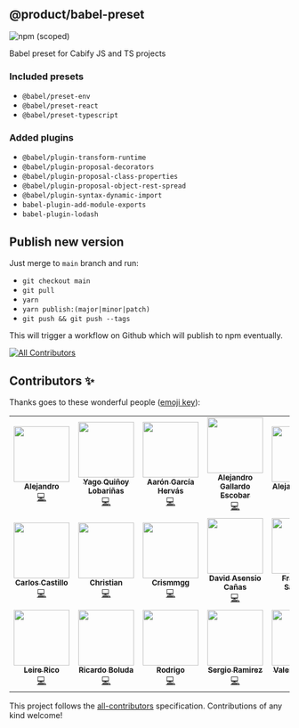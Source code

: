 ## @product/babel-preset

![npm (scoped)](https://img.shields.io/npm/v/@cabify/babel-preset)

Babel preset for Cabify JS and TS projects

### Included presets

- `@babel/preset-env`
- `@babel/preset-react`
- `@babel/preset-typescript`

### Added plugins

- `@babel/plugin-transform-runtime`
- `@babel/plugin-proposal-decorators`
- `@babel/plugin-proposal-class-properties`
- `@babel/plugin-proposal-object-rest-spread`
- `@babel/plugin-syntax-dynamic-import`
- `babel-plugin-add-module-exports`
- `babel-plugin-lodash`

## Publish new version

Just merge to `main` branch and run:

- `git checkout main`
- `git pull`
- `yarn`
- `yarn publish:(major|minor|patch)`
- `git push && git push --tags`

This will trigger a workflow on Github which will publish to npm eventually.

<!-- ALL-CONTRIBUTORS-BADGE:START - Do not remove or modify this section -->

[![All Contributors](https://img.shields.io/badge/all_contributors-20-orange.svg?style=flat-square)](#contributors-)

<!-- ALL-CONTRIBUTORS-BADGE:END -->

## Contributors ✨

Thanks goes to these wonderful people ([emoji key](https://allcontributors.org/docs/en/emoji-key)):

<!-- ALL-CONTRIBUTORS-LIST:START - Do not remove or modify this section -->
<!-- prettier-ignore-start -->
<!-- markdownlint-disable -->
<table>
  <tr>
    <td align="center"><a href="https://github.com/alejandrofdiaz"><img src="https://avatars.githubusercontent.com/u/9197247?v=4?s=100" width="100px;" alt=""/><br /><sub><b>Alejandro</b></sub></a><br /><a href="https://github.com/cabify/babel-preset/commits?author=alejandrofdiaz" title="Code">💻</a></td>
    <td align="center"><a href="https://github.com/YagoQuinoy"><img src="https://avatars.githubusercontent.com/u/2685554?v=4?s=100" width="100px;" alt=""/><br /><sub><b>Yago Quiñoy Lobariñas</b></sub></a><br /><a href="https://github.com/cabify/babel-preset/commits?author=YagoQuinoy" title="Code">💻</a></td>
    <td align="center"><a href="https://aarongarciah.com/"><img src="https://avatars.githubusercontent.com/u/7225802?v=4?s=100" width="100px;" alt=""/><br /><sub><b>Aarón García Hervás</b></sub></a><br /><a href="https://github.com/cabify/babel-preset/commits?author=aarongarciah" title="Code">💻</a></td>
    <td align="center"><a href="https://github.com/alexgallardo"><img src="https://avatars.githubusercontent.com/u/7766614?v=4?s=100" width="100px;" alt=""/><br /><sub><b>Alejandro Gallardo Escobar</b></sub></a><br /><a href="https://github.com/cabify/babel-preset/commits?author=alexgallardo" title="Code">💻</a></td>
    <td align="center"><a href="https://github.com/cicloon"><img src="https://avatars.githubusercontent.com/u/818328?v=4?s=100" width="100px;" alt=""/><br /><sub><b>Alejandro León</b></sub></a><br /><a href="https://github.com/cabify/babel-preset/commits?author=cicloon" title="Code">💻</a></td>
    <td align="center"><a href="https://github.com/AlexTemina"><img src="https://avatars.githubusercontent.com/u/14157093?v=4?s=100" width="100px;" alt=""/><br /><sub><b>Alex Temina</b></sub></a><br /><a href="https://github.com/cabify/babel-preset/commits?author=AlexTemina" title="Code">💻</a></td>
    <td align="center"><a href="http://www.ari.soy/"><img src="https://avatars.githubusercontent.com/u/29388744?v=4?s=100" width="100px;" alt=""/><br /><sub><b>Arian Zargaran</b></sub></a><br /><a href="https://github.com/cabify/babel-preset/commits?author=ArianZargaran" title="Code">💻</a></td>
  </tr>
  <tr>
    <td align="center"><a href="https://github.com/carloscasalar"><img src="https://avatars.githubusercontent.com/u/6154549?v=4?s=100" width="100px;" alt=""/><br /><sub><b>Carlos Castillo</b></sub></a><br /><a href="https://github.com/cabify/babel-preset/commits?author=carloscasalar" title="Code">💻</a></td>
    <td align="center"><a href="https://github.com/christiandebarrio"><img src="https://avatars.githubusercontent.com/u/13832650?v=4?s=100" width="100px;" alt=""/><br /><sub><b>Christian</b></sub></a><br /><a href="https://github.com/cabify/babel-preset/commits?author=christiandebarrio" title="Code">💻</a></td>
    <td align="center"><a href="https://github.com/Crismmgg"><img src="https://avatars.githubusercontent.com/u/56558107?v=4?s=100" width="100px;" alt=""/><br /><sub><b>Crismmgg</b></sub></a><br /><a href="https://github.com/cabify/babel-preset/commits?author=Crismmgg" title="Code">💻</a></td>
    <td align="center"><a href="https://github.com/d-asensio"><img src="https://avatars.githubusercontent.com/u/13970905?v=4?s=100" width="100px;" alt=""/><br /><sub><b>David Asensio Cañas</b></sub></a><br /><a href="https://github.com/cabify/babel-preset/commits?author=d-asensio" title="Code">💻</a></td>
    <td align="center"><a href="https://github.com/inspiratweb"><img src="https://avatars.githubusercontent.com/u/6814061?v=4?s=100" width="100px;" alt=""/><br /><sub><b>Francisco Sánchez</b></sub></a><br /><a href="https://github.com/cabify/babel-preset/commits?author=inspiratweb" title="Code">💻</a></td>
    <td align="center"><a href="https://github.com/jalopez"><img src="https://avatars.githubusercontent.com/u/259623?v=4?s=100" width="100px;" alt=""/><br /><sub><b>Javier López</b></sub></a><br /><a href="https://github.com/cabify/babel-preset/commits?author=jalopez" title="Code">💻</a></td>
    <td align="center"><a href="https://github.com/jmmerino"><img src="https://avatars.githubusercontent.com/u/1152640?v=4?s=100" width="100px;" alt=""/><br /><sub><b>Jesús Merino Parra</b></sub></a><br /><a href="https://github.com/cabify/babel-preset/commits?author=jmmerino" title="Code">💻</a></td>
  </tr>
  <tr>
    <td align="center"><a href="https://leireriel.github.io/leire-rico-portfolio/#/"><img src="https://avatars.githubusercontent.com/u/48056077?v=4?s=100" width="100px;" alt=""/><br /><sub><b>Leire Rico</b></sub></a><br /><a href="https://github.com/cabify/babel-preset/commits?author=leireriel" title="Code">💻</a></td>
    <td align="center"><a href="https://github.com/riboher"><img src="https://avatars.githubusercontent.com/u/11684090?v=4?s=100" width="100px;" alt=""/><br /><sub><b>Ricardo Boluda</b></sub></a><br /><a href="https://github.com/cabify/babel-preset/commits?author=riboher" title="Code">💻</a></td>
    <td align="center"><a href="http://www.siete3.com/"><img src="https://avatars.githubusercontent.com/u/2030605?v=4?s=100" width="100px;" alt=""/><br /><sub><b>Rodrigo</b></sub></a><br /><a href="https://github.com/cabify/babel-preset/commits?author=area73" title="Code">💻</a></td>
    <td align="center"><a href="https://github.com/humanrender"><img src="https://avatars.githubusercontent.com/u/161557?v=4?s=100" width="100px;" alt=""/><br /><sub><b>Sergio Ramirez</b></sub></a><br /><a href="https://github.com/cabify/babel-preset/commits?author=humanrender" title="Code">💻</a></td>
    <td align="center"><a href="https://valya.codes/"><img src="https://avatars.githubusercontent.com/u/7880641?v=4?s=100" width="100px;" alt=""/><br /><sub><b>Valentin Berlin</b></sub></a><br /><a href="https://github.com/cabify/babel-preset/commits?author=valenber" title="Code">💻</a></td>
    <td align="center"><a href="https://github.com/alejandromolero"><img src="https://avatars.githubusercontent.com/u/5390467?v=4?s=100" width="100px;" alt=""/><br /><sub><b>alejandromolero</b></sub></a><br /><a href="https://github.com/cabify/babel-preset/commits?author=alejandromolero" title="Code">💻</a></td>
  </tr>
</table>

<!-- markdownlint-restore -->
<!-- prettier-ignore-end -->

<!-- ALL-CONTRIBUTORS-LIST:END -->

This project follows the [all-contributors](https://github.com/all-contributors/all-contributors) specification. Contributions of any kind welcome!

